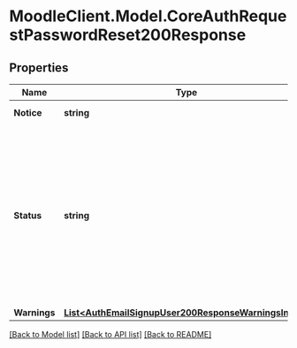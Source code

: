 # MoodleClient.Model.CoreAuthRequestPasswordReset200Response

## Properties

Name | Type | Description | Notes
------------ | ------------- | ------------- | -------------
**Notice** | **string** | Important information for the user about the process. | [default to "null"]
**Status** | **string** | The returned status of the process:                     dataerror: Error in the sent data (username or email). More information in warnings field.                     emailpasswordconfirmmaybesent: Email sent or not (depends on user found in database).                     emailpasswordconfirmnotsent: Failure, user not found.                     emailpasswordconfirmnoemail: Failure, email not found.                     emailalreadysent: Email already sent.                     emailpasswordconfirmsent: User pending confirmation.                     emailresetconfirmsent: Email sent.                  | [default to "null"]
**Warnings** | [**List&lt;AuthEmailSignupUser200ResponseWarningsInner&gt;**](AuthEmailSignupUser200ResponseWarningsInner.md) |  | [optional] 

[[Back to Model list]](../README.md#documentation-for-models) [[Back to API list]](../README.md#documentation-for-api-endpoints) [[Back to README]](../README.md)

